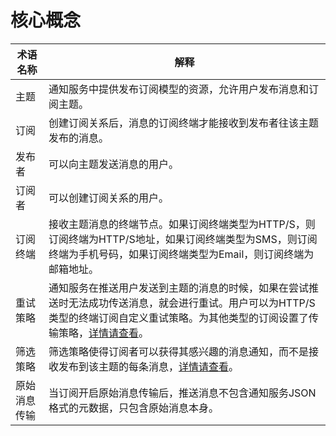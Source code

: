 # 核心概念

| **术语名称** | **解释**                                                     |
| ------------ | ------------------------------------------------------------ |
| 主题         | 通知服务中提供发布订阅模型的资源，允许用户发布消息和订阅主题。 |
| 订阅         | 创建订阅关系后，消息的订阅终端才能接收到发布者往该主题发布的消息。 |
| 发布者       | 可以向主题发送消息的用户。                                   |
| 订阅者       | 可以创建订阅关系的用户。                                     |
| 订阅终端     | 接收主题消息的终端节点。如果订阅终端类型为HTTP/S，则订阅终端为HTTP/S地址，如果订阅终端类型为SMS，则订阅终端为手机号码，如果订阅终端类型为Email，则订阅终端为邮箱地址。 |
| 重试策略     | 通知服务在推送用户发送到主题的消息的时候，如果在尝试推送时无法成功传送消息，就会进行重试。用户可以为HTTP/S类型的终端订阅自定义重试策略。为其他类型的订阅设置了传输策略，[详情请查看](../Operation-Guide/Subscription-Management/Retry-Policies.md)。 |
| 筛选策略     | 筛选策略使得订阅者可以获得其感兴趣的消息通知，而不是接收发布到该主题的每条消息，[详情请查看](../Operation-Guide/Message-Management/Filter-Policies.md)。 |
| 原始消息传输 | 当订阅开启原始消息传输后，推送消息不包含通知服务JSON格式的元数据，只包含原始消息本身。 |
